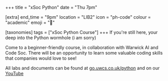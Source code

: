 +++
title = "xSoc Python"
date = "Thu 7pm"

[extra]
end_time = "9pm"
location = "LIB2"
icon = "ph-code"
colour = "academic"
emoji = "🐍"

[taxonomies]
tags = ["xSoc Python Course"]
+++
If you're still here, your deep into the Python wormhole (i am sorry)

Come to a beginner-friendly course, in collaboration with Warwick AI and Code Soc. There will be an opportunity to learn some valuable coding skills that companies would love to see!

All labs and documents can be found at [go.uwcs.co.uk/python](https://go.uwcs.co.uk/python) and on our [YouTube](https://www.youtube.com/watch?v=hGJT7yCaqAQ&list=PLM7py5yAB4FwniKHqApP_0YmFeEvSQnWf)
